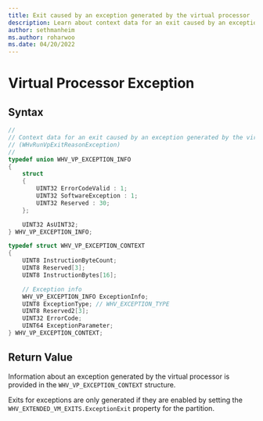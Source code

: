 ```yaml
---
title: Exit caused by an exception generated by the virtual processor
description: Learn about context data for an exit caused by an exception generated by the virtual processor.
author: sethmanheim
ms.author: roharwoo
ms.date: 04/20/2022
---
```


# Virtual Processor Exception


## Syntax
```C
//
// Context data for an exit caused by an exception generated by the virtual processor
// (WHvRunVpExitReasonException)
//
typedef union WHV_VP_EXCEPTION_INFO
{
    struct
    {
        UINT32 ErrorCodeValid : 1;
        UINT32 SoftwareException : 1;
        UINT32 Reserved : 30;
    };

    UINT32 AsUINT32;
} WHV_VP_EXCEPTION_INFO;

typedef struct WHV_VP_EXCEPTION_CONTEXT
{
    UINT8 InstructionByteCount;
    UINT8 Reserved[3];
    UINT8 InstructionBytes[16];

    // Exception info
    WHV_VP_EXCEPTION_INFO ExceptionInfo;
    UINT8 ExceptionType; // WHV_EXCEPTION_TYPE
    UINT8 Reserved2[3];
    UINT32 ErrorCode;
    UINT64 ExceptionParameter;
} WHV_VP_EXCEPTION_CONTEXT; 
```

## Return Value
Information about an exception generated by the virtual processor is provided in the `WHV_VP_EXCEPTION_CONTEXT` structure. 

Exits for exceptions are only generated if they are enabled by setting the `WHV_EXTENDED_VM_EXITS.ExceptionExit` property for the partition.
